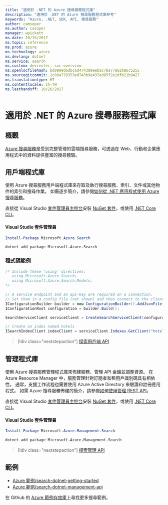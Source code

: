 ```yaml
---
title: "適用於 .NET 的 Azure 搜尋服務程式庫"
description: "適用於 .NET 的 Azure 搜尋服務程式庫參考"
keywords: "Azure, .NET, SDK, API, 搜尋服務"
author: camsoper
ms.author: casoper
manager: wpickett
ms.date: 10/19/2017
ms.topic: reference
ms.prod: azure
ms.technology: azure
ms.devlang: dotnet
ms.service: search
ms.custom: devcenter, svc-overview
ms.openlocfilehash: bd0899d6dbc6d474389eebac78a77a62b86c5255
ms.sourcegitcommit: 2c08a778353ed743b9e437ed85f2e1dfb21b9427
ms.translationtype: HT
ms.contentlocale: zh-TW
ms.lasthandoff: 10/26/2017
---
```

# <a name="azure-search-libraries-for-net"></a>適用於 .NET 的 Azure 搜尋服務程式庫

## <a name="overview"></a>概觀

[Azure 搜尋服務](https://docs.microsoft.com/azure/search/search-what-is-azure-search)是受到完整管理的雲端搜尋服務，可透過在 Web、行動和企業應用程式中的資料提供豐富的搜尋體驗。

## <a name="client-library"></a>用戶端程式庫

使用 Azure 搜尋服務用戶端程式庫來存取及執行搜尋服務、索引、文件或其他物件的索引和搜尋作業。 如需逐步簡介，請參閱[如何從 .NET 應用程式使用 Azure 搜尋服務](https://docs.microsoft.com/azure/search/search-howto-dotnet-sdk)。

直接從 Visual Studio [套件管理員主控台][PackageManager]安裝 [NuGet 套件](https://www.nuget.org/packages/Microsoft.Azure.Search)，或使用 [.NET Core CLI][DotNetCLI]。

#### <a name="visual-studio-package-manager"></a>Visual Studio 套件管理員

```powershell
Install-Package Microsoft.Azure.Search
```

```bash
dotnet add package Microsoft.Azure.Search
```

### <a name="code-example"></a>程式碼範例

```csharp
/* Include these 'using' directives:
   using Microsoft.Azure.Search;
   using Microsoft.Azure.Search.Models;
*/

// A service endpoint and an api-key are required on a connection.
// Set them in a config file (not shown) and then connect to the client.
IConfigurationBuilder builder = new ConfigurationBuilder().AddJsonFile("appsettings.json");
IConfigurationRoot configuration = builder.Build();

SearchServiceClient serviceClient = CreateSearchServiceClient(configuration);

// Create an index named hotels
ISearchIndexClient indexClient = serviceClient.Indexes.GetClient("hotels");

```

> [!div class="nextstepaction"]
> [探索用戶端 API](/dotnet/api/overview/azure/search/client)


## <a name="management-library"></a>管理程式庫

使用 Azure 搜尋服務管理程式庫來佈建服務、管理 API 金鑰並調整資源。 在 Azure Resource Manager 中，服務管理針對訂閱者和租用戶識別碼具有相依性。 通常，支援工作流程也需要使用 Azure Active Directory 來驗證和註冊應用程式。 如需 Azure 搜尋服務佈建的簡介，請參閱[如何使用管理 REST API](https://docs.microsoft.com/rest/api/searchmanagement/search-howto-management-rest-api)。

直接從 Visual Studio [套件管理員主控台][PackageManager]安裝 [NuGet 套件](https://www.nuget.org/packages/Microsoft.Azure.Management.Search)，或使用 [.NET Core CLI][DotNetCLI]。

#### <a name="visual-studio-package-manager"></a>Visual Studio 套件管理員

```powershell
Install-Package Microsoft.Azure.Management.Search
```

```bash
dotnet add package Microsoft.Azure.Management.Search
```

> [!div class="nextstepaction"]
> [探索管理 API](/dotnet/api/overview/azure/search/management)

## <a name="samples"></a>範例

 + [Azure 範例/search-dotnet-getting-started](https://github.com/Azure-Samples/search-dotnet-getting-started)
 + [Azure 範例/search-dotnet-management-api](https://github.com/Azure-Samples/search-dotnet-management-api)

在 Github 的 [Azure 範例存放庫](https://github.com/Azure-Samples/)上尋找更多搜尋範例。

[PackageManager]: https://docs.microsoft.com/nuget/tools/package-manager-console
[DotNetCLI]: https://docs.microsoft.com/dotnet/core/tools/dotnet-add-package
